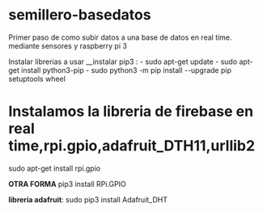 # semillero-basedatos
Primer paso de como subir datos a una base de datos en real time. mediante sensores y raspberry pi 3

Instalar librerias a usar
__instalar pip3 :
          - sudo apt-get update
          - sudo apt-get install python3-pip
          - sudo python3 -m pip install --upgrade pip setuptools wheel

# Instalamos la libreria de firebase en real time,rpi.gpio,adafruit_DTH11,urllib2
sudo apt-get install rpi.gpio 

__OTRA FORMA__
pip3 install RPi.GPIO

__libreria adafruit__:
sudo pip3 install Adafruit_DHT
